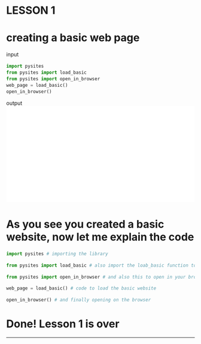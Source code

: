 # LESSON 1
# creating a basic web page
input
```python
import pysites
from pysites import load_basic
from pysites import open_in_browser
web_page = load_basic()
open_in_browser()
```
output
<img src="https://github.com/kerem700916/pysites/blob/c51d72fdb6e8d61b11ae1d5c61e2c0386b5fafbf/User%20Guide/Lesson%201/assets/ss1.png">

# As you see you created a basic website, now let me explain the code
```python
import pysites # importing the library
```
```python
from pysites import load_basic # also import the loab_basic function to create a basic website
```
```python
from pysites import open_in_browser # and also this to open in your browser
```
```python
web_page = load_basic() # code to load the basic website
```
```python
open_in_browser() # and finally opening on the browser
```
# Done! Lesson 1 is over
<hr>

